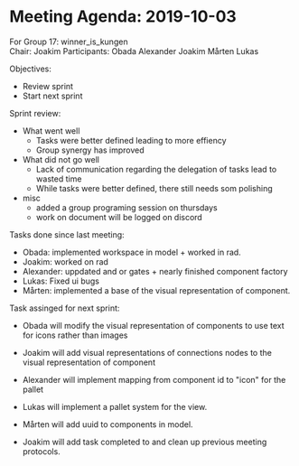# Meeting Agenda: 2019-10-03
For Group 17: winner_is_kungen  
Chair: Joakim
Participants: Obada Alexander Joakim Mårten Lukas

Objectives:
* Review sprint
* Start next sprint

Sprint review:
* What went well
  * Tasks were better defined leading to more effiency
  * Group synergy has improved
* What did not go well
  * Lack of communication regarding the delegation of tasks lead to wasted time
  * While tasks were better defined, there still needs som polishing
* misc
  * added a group programing session on thursdays
  * work on document will be logged on discord
  
Tasks done since last meeting:
* Obada: implemented workspace in model + worked in rad.
* Joakim: worked on rad
* Alexander: uppdated and or gates + nearly finished component factory
* Lukas: Fixed ui bugs
* Mårten: implemented a base of the visual representation of component.
  
Task assinged for next sprint:
* Obada will modify the visual representation of components to use text for icons rather than images
* Joakim will add visual representations of connections nodes to the visual representation of component
* Alexander will implement mapping from component id to "icon" for the pallet
* Lukas will implement a pallet system for the view.
* Mårten will add uuid to components in model.

* Joakim will add task completed to and clean up previous meeting protocols.


